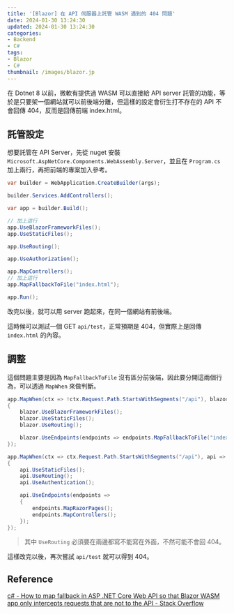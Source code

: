 ```yaml
---
title: '[Blazor] 在 API 伺服器上託管 WASM 遇到的 404 問題'
date: 2024-01-30 13:24:30
updated: 2024-01-30 13:24:30
categories:
- Backend
- C#
tags:
- Blazor
- C#
thumbnail: /images/blazor.jp
---
```


在 Dotnet 8 以前，微軟有提供過 WASM 可以直接給 API server 託管的功能，等於是只要架一個網站就可以前後端分離，但這樣的設定會衍生打不存在的 API 不會回傳 404，反而是回傳前端 index.html。

<!-- more -->

## 託管設定

想要託管在 API Server，先從 nuget 安裝 `Microsoft.AspNetCore.Components.WebAssembly.Server`，並且在 `Program.cs` 加上兩行，再把前端的專案加入參考。

```c#
var builder = WebApplication.CreateBuilder(args);

builder.Services.AddControllers();

var app = builder.Build();

// 加上這行
app.UseBlazorFrameworkFiles();
app.UseStaticFiles();

app.UseRouting();

app.UseAuthorization();

app.MapControllers();
// 加上這行
app.MapFallbackToFile("index.html");

app.Run();
```

改完以後，就可以用 server 跑起來，在同一個網站有前後端。

這時候可以測試一個 GET `api/test`，正常預期是 404，但實際上是回傳 `index.html` 的內容。

## 調整

這個問題主要是因為 `MapFallbackToFile` 沒有區分前後端，因此要分開這兩個行為，可以透過 `MapWhen` 來做判斷。

```c#
app.MapWhen(ctx => !ctx.Request.Path.StartsWithSegments("/api"), blazor =>
{
    blazor.UseBlazorFrameworkFiles();
    blazor.UseStaticFiles();
    blazor.UseRouting();

    blazor.UseEndpoints(endpoints => endpoints.MapFallbackToFile("index.html"));
});

app.MapWhen(ctx => ctx.Request.Path.StartsWithSegments("/api"), api =>
{
    api.UseStaticFiles();
    api.UseRouting();
    api.UseAuthentication();

    api.UseEndpoints(endpoints =>
    {
        endpoints.MapRazorPages();
        endpoints.MapControllers();
    });
});
```

> 其中 `UseRouting` 必須要在兩邊都寫不能寫在外面，不然可能不會回 404。

這樣改完以後，再次嘗試 `api/test` 就可以得到 404。

## Reference

[c# - How to map fallback in ASP .NET Core Web API so that Blazor WASM app only intercepts requests that are not to the API - Stack Overflow](https://stackoverflow.com/questions/61268117/how-to-map-fallback-in-asp-net-core-web-api-so-that-blazor-wasm-app-only-interc)